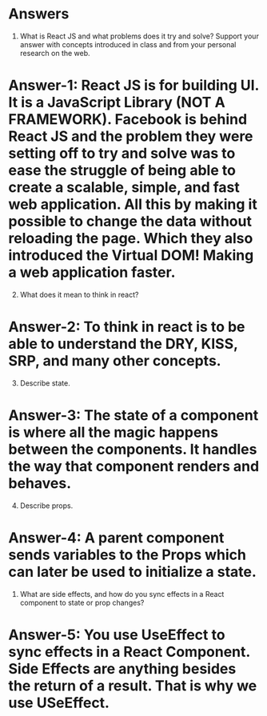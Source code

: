 # Answers

1. What is React JS and what problems does it try and solve? Support your answer with concepts introduced in class and from your personal research on the web.

# Answer-1: React JS is for building UI. It is a JavaScript Library (NOT A FRAMEWORK). Facebook is behind React JS and the problem they were setting off to try and solve was to ease the struggle of being able to create a scalable, simple, and fast web application. All this by making it possible to change the data without reloading the page. Which they also introduced the Virtual DOM! Making a web application faster.

2. What does it mean to think in react?

# Answer-2: To think in react is to be able to understand the DRY, KISS, SRP, and many other concepts.

3. Describe state.

# Answer-3: The state of a component is where all the magic happens between the components. It handles the way that component renders and behaves. 

4. Describe props.

# Answer-4: A parent component sends variables to the Props which can later be used to initialize a state. 

1. What are side effects, and how do you sync effects in a React component to state or prop changes?

# Answer-5: You use UseEffect to sync effects in a React Component. Side Effects are anything besides the return of a result. That is why we use USeEffect. 
